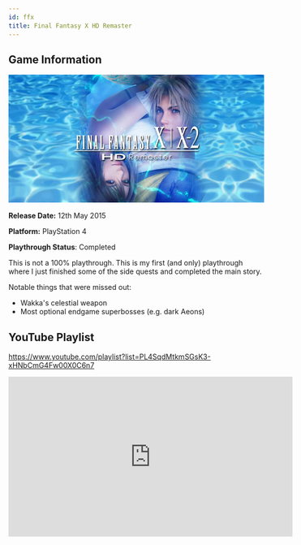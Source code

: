 ```yaml
---
id: ffx
title: Final Fantasy X HD Remaster
---
```


## Game Information

![image info](../../static/games/ffx.jpg)

**Release Date:** 12th May 2015

**Platform:** PlayStation 4

**Playthrough Status**: Completed

This is not a 100% playthrough. This is my first (and only) playthrough where I just finished some of the side quests and completed the main story.

Notable things that were missed out:
- Wakka's celestial weapon
- Most optional endgame superbosses (e.g. dark Aeons)

## YouTube Playlist

https://www.youtube.com/playlist?list=PL4SqdMtkmSGsK3-xHNbCmG4Fw00X0C6n7

<iframe width="560" height="315" src="https://www.youtube-nocookie.com/embed/videoseries?list=PL4SqdMtkmSGsK3-xHNbCmG4Fw00X0C6n7" frameBorder="0" allow="accelerometer; autoplay; encrypted-media; gyroscope; picture-in-picture" allowFullScreen></iframe>

<!-- ## Individual Video Links
- [Part 1](https://youtube.com/watch?v=k6TXEFEInm4&list=PL4SqdMtkmSGsK3-xHNbCmG4Fw00X0C6n7&index=1)
- [Part 2](https://youtube.com/watch?v=x1mQDLr5xHg&list=PL4SqdMtkmSGsK3-xHNbCmG4Fw00X0C6n7&index=2)
- [Part 3](https://www.youtube.com/watch?v=D7QKIdm04d4&list=PL4SqdMtkmSGsK3-xHNbCmG4Fw00X0C6n7&index=3)
- [Part 4](https://www.youtube.com/watch?v=DAFMBgzLwbo&list=PL4SqdMtkmSGsK3-xHNbCmG4Fw00X0C6n7&index=4)
- [Part 5](https://www.youtube.com/watch?v=-BeiepirtwY&list=PL4SqdMtkmSGsK3-xHNbCmG4Fw00X0C6n7&index=5)
- [Part 6](https://www.youtube.com/watch?v=aLzU40-MlGo&list=PL4SqdMtkmSGsK3-xHNbCmG4Fw00X0C6n7&index=6)
- [Part 7](https://www.youtube.com/watch?v=m3SMVYlvnnE&list=PL4SqdMtkmSGsK3-xHNbCmG4Fw00X0C6n7&index=7)
- [Part 8](https://www.youtube.com/watch?v=xutI7QxrttM&list=PL4SqdMtkmSGsK3-xHNbCmG4Fw00X0C6n7&index=8)
- [Part 9](https://www.youtube.com/watch?v=vNRmbVOGcXs&list=PL4SqdMtkmSGsK3-xHNbCmG4Fw00X0C6n7&index=9)
- [Part 10](https://www.youtube.com/watch?v=hMnSy2wQ79w&list=PL4SqdMtkmSGsK3-xHNbCmG4Fw00X0C6n7&index=10)
- [Part 11](https://www.youtube.com/watch?v=ObMV0igjz50&list=PL4SqdMtkmSGsK3-xHNbCmG4Fw00X0C6n7&index=11)
- [Part 12](https://www.youtube.com/watch?v=PdTvRMzfnro&list=PL4SqdMtkmSGsK3-xHNbCmG4Fw00X0C6n7&index=12)
- [Part 13](https://www.youtube.com/watch?v=eh-i324E0qY&list=PL4SqdMtkmSGsK3-xHNbCmG4Fw00X0C6n7&index=13)
- [Part 14](https://www.youtube.com/watch?v=VJ-6d0nQ0Nc&list=PL4SqdMtkmSGsK3-xHNbCmG4Fw00X0C6n7&index=14)
- [Part 15](https://www.youtube.com/watch?v=H8ofwcrq1fU&list=PL4SqdMtkmSGsK3-xHNbCmG4Fw00X0C6n7&index=15)
- [Part 16](https://www.youtube.com/watch?v=sJ1NL53wraI&list=PL4SqdMtkmSGsK3-xHNbCmG4Fw00X0C6n7&index=16)
- [Part 17](https://www.youtube.com/watch?v=6ssfXx0jFUs&list=PL4SqdMtkmSGsK3-xHNbCmG4Fw00X0C6n7&index=17)
- [Part 18](https://www.youtube.com/watch?v=VvzmjCr9q0I&list=PL4SqdMtkmSGsK3-xHNbCmG4Fw00X0C6n7&index=18)
- [Part 19](https://www.youtube.com/watch?v=pby-EJA86jo&list=PL4SqdMtkmSGsK3-xHNbCmG4Fw00X0C6n7&index=19)
- [Part 20](https://www.youtube.com/watch?v=KQP-jKrlCQI&list=PL4SqdMtkmSGsK3-xHNbCmG4Fw00X0C6n7&index=20)
- [Part 21](https://www.youtube.com/watch?v=kAbmLV-I0v4&list=PL4SqdMtkmSGsK3-xHNbCmG4Fw00X0C6n7&index=21)
- [Part 22](https://www.youtube.com/watch?v=jA09b78Kc_Q&list=PL4SqdMtkmSGsK3-xHNbCmG4Fw00X0C6n7&index=22)
- [Part 23](https://www.youtube.com/watch?v=x3tLhfBVpQQ&list=PL4SqdMtkmSGsK3-xHNbCmG4Fw00X0C6n7&index=23)
- [Part 24](https://www.youtube.com/watch?v=VW8YmBLLi_g&list=PL4SqdMtkmSGsK3-xHNbCmG4Fw00X0C6n7&index=24)
- [Part 25](https://www.youtube.com/watch?v=bY8TA2biPQQ&list=PL4SqdMtkmSGsK3-xHNbCmG4Fw00X0C6n7&index=25)
- [Part 26](https://www.youtube.com/watch?v=xvJpyzRKda4&list=PL4SqdMtkmSGsK3-xHNbCmG4Fw00X0C6n7&index=26)
- [Part 27](https://www.youtube.com/watch?v=GdhZPQxY_Fw&list=PL4SqdMtkmSGsK3-xHNbCmG4Fw00X0C6n7&index=27)
- [Part 28](https://www.youtube.com/watch?v=HoO1F7zkn9c&list=PL4SqdMtkmSGsK3-xHNbCmG4Fw00X0C6n7&index=28)
- [Part 29](https://www.youtube.com/watch?v=YNEXbDQB6ig&list=PL4SqdMtkmSGsK3-xHNbCmG4Fw00X0C6n7&index=29)
- [Part 30](https://www.youtube.com/watch?v=HASpgZOQHcs&list=PL4SqdMtkmSGsK3-xHNbCmG4Fw00X0C6n7&index=30)
- [Part 31](https://www.youtube.com/watch?v=UpMn53qTx44&list=PL4SqdMtkmSGsK3-xHNbCmG4Fw00X0C6n7&index=31)
- [Part 32](https://www.youtube.com/watch?v=AN77ZD5qFpQ&list=PL4SqdMtkmSGsK3-xHNbCmG4Fw00X0C6n7&index=32) -->


